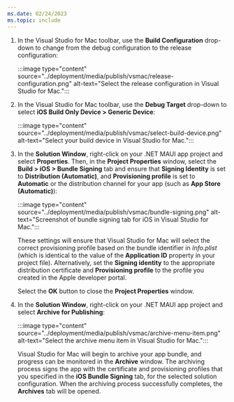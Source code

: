 ```yaml
---
ms.date: 02/24/2023
ms.topic: include
---
```


1. In the Visual Studio for Mac toolbar, use the **Build Configuration** drop-down to change from the debug configuration to the release configuration:

    :::image type="content" source="../deployment/media/publish/vsmac/release-configuration.png" alt-text="Select the release configuration in Visual Studio for Mac.":::

1. In the Visual Studio for Mac toolbar, use the **Debug Target** drop-down to select **iOS Build Only Device > Generic Device**:

    :::image type="content" source="../deployment/media/publish/vsmac/select-build-device.png" alt-text="Select your build device in Visual Studio for Mac.":::

1. In the **Solution Window**, right-click on your .NET MAUI app project and select **Properties**. Then, in the **Project Properties** window, select the **Build > iOS > Bundle Signing** tab and ensure that **Signing Identity** is set to **Distribution (Automatic)**, and **Provisioning profile** is set to **Automatic** or the distribution channel for your app (such as **App Store (Automatic)**):

    :::image type="content" source="../deployment/media/publish/vsmac/bundle-signing.png" alt-text="Screenshot of bundle signing tab for iOS in Visual Studio for Mac.":::

    These settings will ensure that Visual Studio for Mac will select the correct provisioning profile based on the bundle identifier in *Info.plist* (which is identical to the value of the **Application ID** property in your project file). Alternatively, set the **Signing identity** to the appropriate distribution certificate and **Provisioning profile** to the profile you created in the Apple developer portal.

    Select the **OK** button to close the **Project Properties** window.

1. In the **Solution Window**, right-click on your .NET MAUI app project and select **Archive for Publishing**:

    :::image type="content" source="../deployment/media/publish/vsmac/archive-menu-item.png" alt-text="Select the archive menu item in Visual Studio for Mac.":::

    Visual Studio for Mac will begin to archive your app bundle, and progress can be monitored in the **Archive** window. The archiving process signs the app with the certificate and provisioning profiles that you specified in the **iOS Bundle Signing** tab, for the selected solution configuration. When the archiving process successfully completes, the **Archives** tab will be opened.
